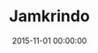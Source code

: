---
layout: inner
position: left
title: 'Jamkrindo'
lead_text: 'Worked on a team to program the backend and the frontend functionality of the system.'
tags: ['SQL Server', 'PHP', 'Yii 2', 'HTML', 'CSS', 'jQuery']
featured_image: ['/img/posts/jamkrindo.png']
date: 2015-11-01 00:00:00
categories: ['Web']
project_link: ''
button_icon: ''
button_text: ''
order: 8
visible: 1
company: 'Aditya Arta Abadi, PT'
---